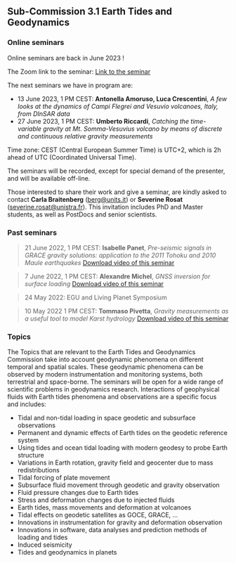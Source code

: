 ## Sub-Commission 3.1 Earth Tides and Geodynamics
### Online seminars

Online seminars are back in June 2023 !

The Zoom link to the seminar: [Link to the seminar](https://cnrs.zoom.us/j/93368407411?pwd=d1ozNEd5dTVVV1J6QTV4YmhpQkVvdz09)

The next seminars we have in program are:
- 13 June 2023, 1 PM CEST: **Antonella Amoruso, Luca Crescentini**, _A few looks at the dynamics of Campi Flegrei and Vesuvio volcanoes, Italy, from DInSAR data_
- 27 June 2023, 1 PM CEST: **Umberto Riccardi**, _Catching the time-variable gravity at Mt. Somma-Vesuvius volcano by means of discrete and continuous relative gravity measurements_ 

Time zone: CEST (Central European Summer Time) is UTC+2, which is 2h ahead of UTC (Coordinated Universal Time).

The seminars will be recorded, except for special demand of the presenter, and will be available off-line.

Those interested to share their work and give a seminar, are kindly asked to contact **Carla Braitenberg** (berg@units.it) or **Severine Rosat** (severine.rosat@unistra.fr). This invitation includes PhD and Master students, as well as PostDocs and senior scientists.

### Past seminars
> 21 June 2022, 1 PM CEST: **Isabelle Panet**, _Pre-seismic signals in GRACE gravity solutions: application to the 2011 Tohoku and 2010 Maule earthquakes_
[Download video of this seminar](https://seafile.unistra.fr/f/ccde5e8c46b4490a8135/)

> 7 June 2022, 1 PM CEST: **Alexandre Michel**, _GNSS inversion for surface loading_
[Download video of this seminar](https://seafile.unistra.fr/f/bb8a429bc00a4f21a464/)

> 24 May 2022: EGU and Living Planet Symposium

> 10 May 2022 1 PM CEST: **Tommaso Pivetta**, _Gravity measurements as a useful tool to model Karst hydrology_
[Download video of this seminar](https://seafile.unistra.fr/f/a99e85229cb5432aa25a/)

### Topics
The Topics that are relevant to the Earth Tides and Geodynamics Commission take into account geodynamic phenomena on different temporal and spatial scales. These geodynamic phenomena can be observed by modern instrumentation and monitoring systems, both terrestrial and space-borne. The seminars will be open for a wide range of scientific problems in geodynamics research. Interactions of geophysical fluids with Earth tides phenomena and observations are a specific focus and includes:

- Tidal and non-tidal loading in space geodetic and subsurface observations
- Permanent and dynamic effects of Earth tides on the geodetic reference system
- Using tides and ocean tidal loading with modern geodesy to probe Earth structure
- Variations in Earth rotation, gravity field and geocenter due to mass redistributions
- Tidal forcing of plate movement
- Subsurface fluid movement through geodetic and gravity observation
- Fluid pressure changes due to Earth tides
- Stress and deformation changes due to injected fluids
- Earth tides, mass movements and deformation at volcanoes
- Tidal effects on geodetic satellites as GOCE, GRACE, …
- Innovations in instrumentation for gravity and deformation observation
- Innovations in software, data analyses and prediction methods of loading and tides
- Induced seismicity
- Tides and geodynamics in planets
